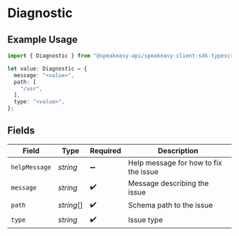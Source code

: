# Diagnostic

## Example Usage

```typescript
import { Diagnostic } from "@speakeasy-api/speakeasy-client-sdk-typescript/sdk/models/shared";

let value: Diagnostic = {
  message: "<value>",
  path: [
    "/usr",
  ],
  type: "<value>",
};
```

## Fields

| Field                                 | Type                                  | Required                              | Description                           |
| ------------------------------------- | ------------------------------------- | ------------------------------------- | ------------------------------------- |
| `helpMessage`                         | *string*                              | :heavy_minus_sign:                    | Help message for how to fix the issue |
| `message`                             | *string*                              | :heavy_check_mark:                    | Message describing the issue          |
| `path`                                | *string*[]                            | :heavy_check_mark:                    | Schema path to the issue              |
| `type`                                | *string*                              | :heavy_check_mark:                    | Issue type                            |